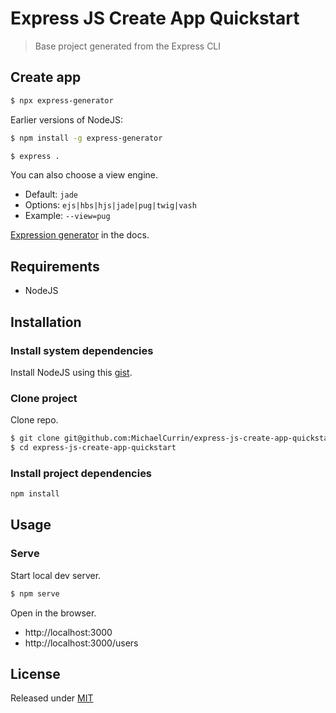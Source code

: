 # Express JS Create App Quickstart
> Base project generated from the Express CLI


## Create app

```sh
$ npx express-generator
```

Earlier versions of NodeJS:

```sh
$ npm install -g express-generator
```

```sh
$ express .
```

You can also choose a view engine.

- Default: `jade`
- Options: `ejs|hbs|hjs|jade|pug|twig|vash`
- Example: `--view=pug`


[Expression generator](https://expressjs.com/en/starter/generator.html) in the docs.


## Requirements

- NodeJS


## Installation


### Install system dependencies

Install NodeJS using this [gist](https://gist.github.com/MichaelCurrin/aa1fc56419a355972b96bce23f3bccba).

### Clone project

Clone repo.

```sh
$ git clone git@github.com:MichaelCurrin/express-js-create-app-quickstart.git
$ cd express-js-create-app-quickstart
```

### Install project dependencies

```sh
npm install
```


## Usage

### Serve

Start local dev server.

```sh
$ npm serve
```

Open in the browser.

- http://localhost:3000
- http://localhost:3000/users


## License

Released under [MIT](/LICENSE)
